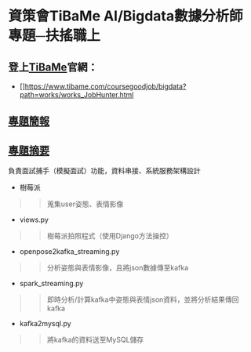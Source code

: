 # 資策會TiBaMe AI/Bigdata數據分析師專題─扶搖職上
## 登上[TiBaMe](https://www.tibame.com/coursegoodjob/bigdata?path=works/works_JobHunter.html)官網：
* []https://www.tibame.com/coursegoodjob/bigdata?path=works/works_JobHunter.html  
## [專題簡報](https://reurl.cc/QdYx1M)
## [專題摘要](https://reurl.cc/E7VeOm)

負責面試捕手（模擬面試）功能，資料串接、系統服務架構設計   
-  樹莓派   
>>蒐集user姿態、表情影像  
-  views.py   
>>樹莓派拍照程式（使用Django方法操控）  
-  openpose2kafka_streaming.py   
>>分析姿態與表情影像，且將json數據傳至kafka  
-  spark_streaming.py   
>>即時分析/計算kafka中姿態與表情json資料，並將分析結果傳回kafka  
-  kafka2mysql.py  
>>將kafka的資料送至MySQL儲存  
